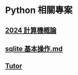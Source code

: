 # Python 相關專案

## [2024 計算機概論](./2024計算機概論/README.md)

## [sqlite 基本操作.md](./SQLite/sqlite基本操作.md)

## [Tutor](./Tutor/README.md)
